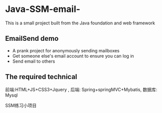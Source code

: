 # Java-SSM-email-
This is a small project built from the Java foundation and web framework

## EmailSend demo

- A prank project for anonymously sending mailboxes
- Get someone else's email account to ensure you can log in
- Send email to others

## The required technical

前端:HTML+JS+CSS3+Jquery , 后端: Spring+springMVC+Mybatis, 数据库: Mysql

SSM练习小项目